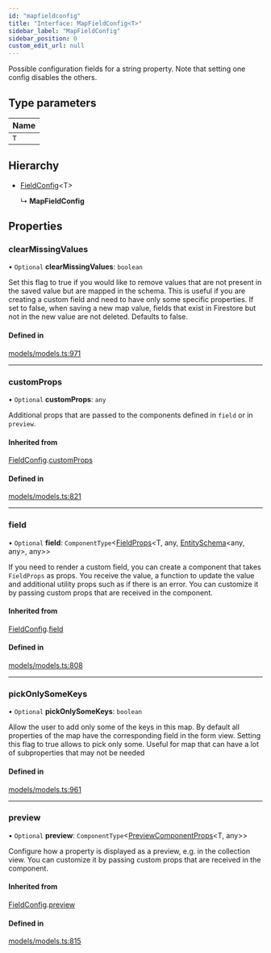 ```yaml
---
id: "mapfieldconfig"
title: "Interface: MapFieldConfig<T>"
sidebar_label: "MapFieldConfig"
sidebar_position: 0
custom_edit_url: null
---
```


Possible configuration fields for a string property. Note that setting one
config disables the others.

## Type parameters

| Name |
| :------ |
| `T` |

## Hierarchy

- [FieldConfig](fieldconfig.md)<T\>

  ↳ **MapFieldConfig**

## Properties

### clearMissingValues

• `Optional` **clearMissingValues**: `boolean`

Set this flag to true if you would like to remove values that are not
present in the saved value but are mapped in the schema.
This is useful if you are creating a custom field and need to have only
some specific properties. If set to false, when saving a new map value,
fields that exist in Firestore but not in the new value are not deleted.
Defaults to false.

#### Defined in

[models/models.ts:971](https://github.com/Camberi/firecms/blob/42dd384/src/models/models.ts#L971)

___

### customProps

• `Optional` **customProps**: `any`

Additional props that are passed to the components defined in `field`
or in `preview`.

#### Inherited from

[FieldConfig](fieldconfig.md).[customProps](fieldconfig.md#customprops)

#### Defined in

[models/models.ts:821](https://github.com/Camberi/firecms/blob/42dd384/src/models/models.ts#L821)

___

### field

• `Optional` **field**: `ComponentType`<[FieldProps](fieldprops.md)<T, any, [EntitySchema](entityschema.md)<any, any\>, any\>\>

If you need to render a custom field, you can create a component that
takes `FieldProps` as props. You receive the value, a function to
update the value and additional utility props such as if there is an error.
You can customize it by passing custom props that are received
in the component.

#### Inherited from

[FieldConfig](fieldconfig.md).[field](fieldconfig.md#field)

#### Defined in

[models/models.ts:808](https://github.com/Camberi/firecms/blob/42dd384/src/models/models.ts#L808)

___

### pickOnlySomeKeys

• `Optional` **pickOnlySomeKeys**: `boolean`

Allow the user to add only some of the keys in this map.
By default all properties of the map have the corresponding field in
the form view. Setting this flag to true allows to pick only some.
Useful for map that can have a lot of subproperties that may not be
needed

#### Defined in

[models/models.ts:961](https://github.com/Camberi/firecms/blob/42dd384/src/models/models.ts#L961)

___

### preview

• `Optional` **preview**: `ComponentType`<[PreviewComponentProps](previewcomponentprops.md)<T, any\>\>

Configure how a property is displayed as a preview, e.g. in the collection
view. You can customize it by passing custom props that are received
in the component.

#### Inherited from

[FieldConfig](fieldconfig.md).[preview](fieldconfig.md#preview)

#### Defined in

[models/models.ts:815](https://github.com/Camberi/firecms/blob/42dd384/src/models/models.ts#L815)
